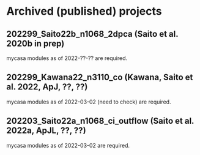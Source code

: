 # Archived (published) projects

## 202299_Saito22b_n1068_2dpca (Saito et al. 2020b in prep)
mycasa modules as of 2022-??-?? are required.

## 202299_Kawana22_n3110_co (Kawana, Saito et al. 2022, ApJ, ??, ??)
mycasa modules as of 2022-03-02 (need to check) are required.

## 202203_Saito22a_n1068_ci_outflow (Saito et al. 2022a, ApJL, ??, ??)
mycasa modules as of 2022-03-02 are required.
